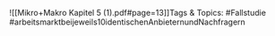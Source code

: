 
![[Mikro+Makro Kapitel 5 (1).pdf#page=13]]Tags & Topics:
   #Fallstudie
   #arbeitsmarktbeijeweils10identischenAnbieternundNachfragern